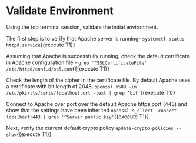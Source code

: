 ﻿# Validate Environment 
Using the top terminal session, validate the initial environment.

The first step is to verify that Apache server is running- 
`systemctl status httpd.service`{{execute T1}}

Assuming that Apache is successfully running, check the default certificate in Apache configuration file -
`grep '^SSLCertificateFile' /etc/httpd/conf.d/ssl.conf`{{execute T1}}

Check the length of the cipher in the certificate file. By default Apache uses a certificate with bit length of 2048.
`openssl x509 -in /etc/pki/tls/certs/localhost.crt -text | grep ‘bit’`{{execute T1}}

Connect to Apache over port over the default Apache https port (443) and show that the settings have been inherited
`openssl s_client -connect localhost:443 | grep '^Server public key'`{{execute T1}}

Next, verify the current default crypto policy 
`update-crypto-policies --show`{{execute T1}}

